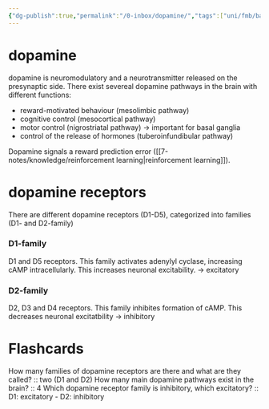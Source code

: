 ```yaml
---
{"dg-publish":true,"permalink":"/0-inbox/dopamine/","tags":["uni/fmb/basalGanglia"]}
---
```


# dopamine
dopamine is neuromodulatory and a neurotransmitter released on the presynaptic side. There exist severeal dopamine pathways in the brain with different functions:
- reward-motivated behaviour (mesolimbic pathway)
- cognitive control (mesocortical pathway)
- motor control (nigrostriatal pathway) → important for basal ganglia
- control of the release of hormones (tuberoinfundibular pathway)

Dopamine signals a reward prediction error ([[7-notes/knowledge/reinforcement learning\|reinforcement learning]]).
# dopamine receptors
There are different dopamine receptors (D1-D5), categorized into families (D1- and D2-family)
### D1-family
D1 and D5 receptors. This family activates adenylyl cyclase, increasing cAMP intracellularly. This increases neuronal excitability.
→ excitatory
### D2-family
D2, D3 and D4 receptors. This family inhibites formation of cAMP. This decreases neuronal excitatbility
→ inhibitory


# Flashcards
How many families of dopamine receptors are there and what are they called? :: two (D1 and D2)
How many main dopamine pathways exist in the brain? :: 4
Which dopamine receptor family is inhibitory, which excitatory? :: D1: excitatory - D2: inhibitory